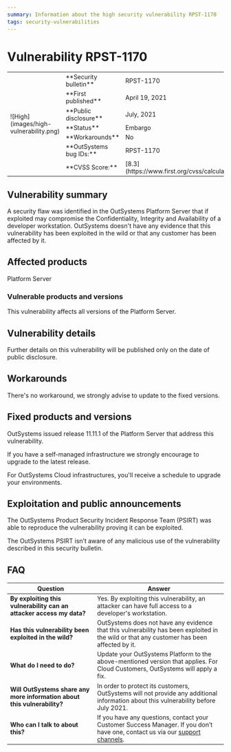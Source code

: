 ```yaml
--- 
summary: Information about the high security vulnerability RPST-1170
tags: security-vulnerabilities
---
```




# Vulnerability RPST-1170


<table markdown="1" class="os-invisible-table">
<tr>
    <td style="width: 150px;" rowspan="7">![High](images/high-vulnerability.png)</td>
    <td>**Security bulletin**</td>
    <td>RPST-1170</td>
</tr>
<tr>
    <td>**First published**</td>
    <td>April 19, 2021</td>
</tr>
<tr>
    <td>**Public disclosure**</td>
    <td>July, 2021</td>
</tr>
<tr>
    <td>**Status**</td>
    <td>Embargo</td>
</tr>
<tr>
    <td>**Workarounds**</td>
    <td>No</td>
</tr>
<tr>
    <td>**OutSystems bug IDs:**</td>
    <td>RPST-1170</td>
</tr>
<tr>
    <td>**CVSS Score:**</td>
    <td>[8.3](https://www.first.org/cvss/calculator/3.1#CVSS:3.1/AV:N/AC:H/PR:N/UI:R/S:C/C:H/I:H/A:H)</td>
</tr>
</table>

## Vulnerability summary

A security flaw was identified in the OutSystems Platform Server that if exploited may compromise the Confidentiality, Integrity and Availability of a developer workstation.
OutSystems doesn't have any evidence that this vulnerability has been exploited in the wild or that any customer has been affected by it.

## Affected products

Platform Server

### Vulnerable products and versions

This vulnerability affects all versions of the Platform Server.

## Vulnerability details

Further details on this vulnerability will be published only on the date of public disclosure.

## Workarounds

There's no workaround, we strongly advise to update to the fixed versions.

## Fixed products and versions

OutSystems issued release 11.11.1 of the Platform Server that address this vulnerability. 

If you have a self-managed infrastructure we strongly encourage to  upgrade to the latest release.

For OutSystems Cloud infrastructures, you'll receive a schedule to upgrade your environments.

## Exploitation and public announcements

The OutSystems Product Security Incident Response Team (PSIRT) was able to reproduce the vulnerability proving it can be exploited.

The OutSystems PSIRT isn’t aware of any malicious use of the vulnerability described in this security bulletin.

## FAQ

<!--- (The FAQ is composed of the 4 questions most likely to be asked by Customer, there are some example answers, make sure to review and change them and add new ones if necessary)-->

| Question         | Answer                                             |
|--------------------------------------------------------------------------|---------------------------------------------------------------------------------------------------------------------------------------------------------------------|
| **By exploiting this vulnerability can an attacker access my data?**         | Yes. By exploiting this vulnerability, an attacker can have full access to a developer's workstation.                                             |
| **Has this vulnerability been exploited in the wild?**                   | OutSystems does not have any evidence that this vulnerability has been exploited in the wild or that any customer has been affected by it.                          |
| **What do I need to do?**                                                | Update your OutSystems Platform to the above-mentioned version that applies. For Cloud Customers, OutSystems will apply a fix.            |
| **Will OutSystems share any more information about this vulnerability?** | In order to protect its customers, OutSystems will not provide any additional information about this vulnerability before July 2021.                                 |
| **Who can I talk to about this?**                                        | If you have any questions, contact your Customer Success Manager. If you don’t have one, contact us via our [support channels](https://success.outsystems.com/Support/Enterprise_Customers/OutSystems_Support/01_Contact_OutSystems_technical_support#Contact_Channels). |
